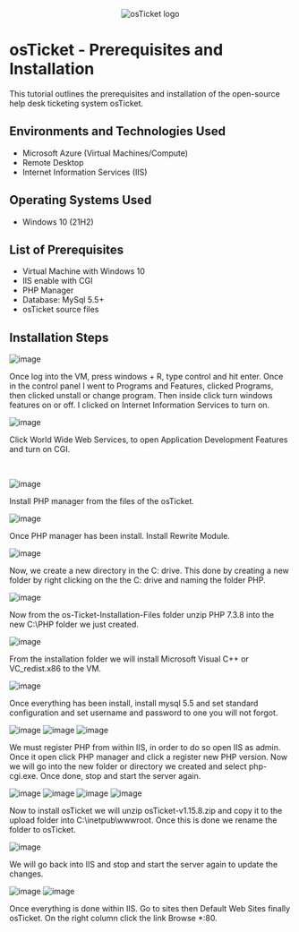 <p align="center">
<img src="https://i.imgur.com/Clzj7Xs.png" alt="osTicket logo"/>
</p>

<h1>osTicket - Prerequisites and Installation</h1>
This tutorial outlines the prerequisites and installation of the open-source help desk ticketing system osTicket.<br />

<h2>Environments and Technologies Used</h2>

- Microsoft Azure (Virtual Machines/Compute)
- Remote Desktop
- Internet Information Services (IIS)

<h2>Operating Systems Used </h2>

- Windows 10</b> (21H2)

<h2>List of Prerequisites</h2>

- Virtual Machine with Windows 10
- IIS enable with CGI
- PHP Manager
- Database: MySql 5.5+
- osTicket source files

<h2>Installation Steps</h2>

![image](https://github.com/user-attachments/assets/0284b50c-ac7b-4110-99f3-3e061a4459c6)

</p>
<p>
Once log into the VM, press windows + R, type control and hit enter. Once in the control panel I went to Programs and Features, clicked Programs, then clicked unstall or change program. Then inside click turn windows features on or off. I clicked on Internet Information Services to turn on.  
</p>

![image](https://github.com/user-attachments/assets/d60eec05-9d83-4bee-8d7a-187409233edf)
<p>
Click World Wide Web Services, to open Application Development Features and turn on CGI.
</p>
<br />

![image](https://github.com/user-attachments/assets/3fb06862-b7d8-42e1-a8b5-4362f51721e5)
<p>
Install PHP manager from the files of the osTicket.
</p>

![image](https://github.com/user-attachments/assets/f2881696-842d-48b5-9c1d-d1ad5fb4dad6)
<p>
Once PHP manager has been install. Install Rewrite Module.
</p>
<p>

![image](https://github.com/user-attachments/assets/35c0f8f2-0ae2-4bb6-b628-872eb3013421)
<p>
Now, we create a new directory in the C: drive. This done by creating a new folder by right clicking on the the C: drive and naming the folder PHP.
</p>

![image](https://github.com/user-attachments/assets/8a027675-f147-437e-b7f9-f08a7026cad1)
<p>
Now from the os-Ticket-Installation-Files folder unzip PHP 7.3.8 into the new C:\PHP folder we just created.
</p>

![image](https://github.com/user-attachments/assets/c19e0269-2a9a-4c34-b4d9-b7f40f29fbf5)
</p>
From the installation folder we will install Microsoft Visual C++ or VC_redist.x86 to the VM.
<p>

![image](https://github.com/user-attachments/assets/4a48f639-6dde-48b8-a080-693663cce979)
<p>
Once everything has been install, install mysql 5.5 and set standard configuration and set username and password to one you will not forgot. 
</p>

![image](https://github.com/user-attachments/assets/458bd944-1d0e-4ae8-9bcc-da407a4bdb50)
![image](https://github.com/user-attachments/assets/9a4f010b-ebea-441f-91bb-9f4b613eb75d)
![image](https://github.com/user-attachments/assets/7cb46e0a-1f48-4e0b-b505-7b8c263cfa5c)
<p>
We must register PHP from within IIS, in order to do so open IIS as admin. Once it open click PHP manager and click a register new PHP version. Now we will go into the new folder or directory we created and select php-cgi.exe. Once done, stop and start the server again.
</p>

![image](https://github.com/user-attachments/assets/8763c804-3f37-459a-9ba7-8505f04ebc12)
![image](https://github.com/user-attachments/assets/5fd2003d-42d4-48fa-b90d-90af9c22b07a)
![image](https://github.com/user-attachments/assets/86a87e8f-db3f-4d8e-b275-3636d56122e5)
![image](https://github.com/user-attachments/assets/b095e070-6561-4351-b55b-65aba15652fb)

<p>
Now to install osTicket we will unzip osTicket-v1.15.8.zip and copy it to the upload folder into C:\inetpub\wwwroot. Once this is done we rename the folder to osTicket. 
</p>

![image](https://github.com/user-attachments/assets/cfc99bae-b82a-4899-9894-c0a78a619241)
<p>
We will go back into IIS and stop and start the server again to update the changes.
</p>

![image](https://github.com/user-attachments/assets/0a04f043-8998-446a-9d39-a238b0a24f3d)
![image](https://github.com/user-attachments/assets/5f7b9443-1f73-4448-9f21-fc7234d23008)

<p>
Once everything is done within IIS. Go to sites then Default Web Sites finally osTicket. On the right column click the link Browse *:80.
</p>

